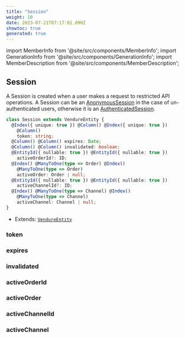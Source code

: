 ```yaml
---
title: "Session"
weight: 10
date: 2023-07-21T07:17:01.090Z
showtoc: true
generated: true
---
```

<!-- This file was generated from the Vendure source. Do not modify. Instead, re-run the "docs:build" script -->
import MemberInfo from '@site/src/components/MemberInfo';
import GenerationInfo from '@site/src/components/GenerationInfo';
import MemberDescription from '@site/src/components/MemberDescription';


## Session

<GenerationInfo sourceFile="packages/core/src/entity/session/session.entity.ts" sourceLine="18" packageName="@vendure/core" />

A Session is created when a user makes a request to restricted API operations. A Session can be an <a href='/docs/reference/typescript-api/entities/anonymous-session#anonymoussession'>AnonymousSession</a>
in the case of un-authenticated users, otherwise it is an <a href='/docs/reference/typescript-api/entities/authenticated-session#authenticatedsession'>AuthenticatedSession</a>.

```ts title="Signature"
class Session extends VendureEntity {
  @Index({ unique: true }) @Column() @Index({ unique: true })
    @Column()
    token: string;
  @Column() @Column() expires: Date;
  @Column() @Column() invalidated: boolean;
  @EntityId({ nullable: true }) @EntityId({ nullable: true })
    activeOrderId?: ID;
  @Index() @ManyToOne(type => Order) @Index()
    @ManyToOne(type => Order)
    activeOrder: Order | null;
  @EntityId({ nullable: true }) @EntityId({ nullable: true })
    activeChannelId?: ID;
  @Index() @ManyToOne(type => Channel) @Index()
    @ManyToOne(type => Channel)
    activeChannel: Channel | null;
}
```
* Extends: <code><a href='/docs/reference/typescript-api/entities/vendure-entity#vendureentity'>VendureEntity</a></code>



<div className="members-wrapper">

### token

<MemberInfo kind="property" type="string"   />


### expires

<MemberInfo kind="property" type="Date"   />


### invalidated

<MemberInfo kind="property" type="boolean"   />


### activeOrderId

<MemberInfo kind="property" type="<a href='/docs/reference/typescript-api/common/id#id'>ID</a>"   />


### activeOrder

<MemberInfo kind="property" type="<a href='/docs/reference/typescript-api/entities/order#order'>Order</a> | null"   />


### activeChannelId

<MemberInfo kind="property" type="<a href='/docs/reference/typescript-api/common/id#id'>ID</a>"   />


### activeChannel

<MemberInfo kind="property" type="<a href='/docs/reference/typescript-api/entities/channel#channel'>Channel</a> | null"   />




</div>
